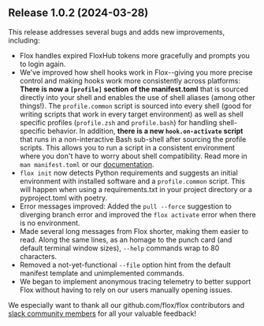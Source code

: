 ## Release 1.0.2 (2024-03-28)

This release addresses several bugs and adds new improvements, including:

 - Flox handles expired FloxHub tokens more gracefully and prompts you to login again.
 - We've improved how shell hooks work in Flox--giving you more precise control and making hooks work more consistently across platforms: **There is now a `[profile]` section of the manifest.toml** that is sourced directly into your shell and enables the use of shell aliases (among other things!). The `profile.common` script is sourced into every shell (good for writing scripts that work in every target environment) as well as shell specific profiles (`profile.zsh` and `profile.bash`) for handling shell-specific behavior. In addition, **there is a new `hook.on-activate` script** that runs in a non-interactive Bash sub-shell after sourcing the profile scripts. This allows you to run a script in a consistent environment where you don't have to worry about shell compatibility. Read more in `man manifest.toml` or our [documentation](https://flox.dev/docs).
 - `flox init` now detects Python requirements and suggests an initial environment with installed software and a `profile.common` script. This will happen when using a requirements.txt in your project directory or a pyproject.toml with poetry.
 - Error messages improved: Added the `pull --force` suggestion to diverging branch error and improved the `flox activate` error when there is no environment.
 - Made several long messages from Flox shorter, making them easier to read. Along the same lines, as an homage to the punch card (and default terminal window sizes), `--help` commands wrap to 80 characters.
 - Removed a not-yet-functional `--file` option hint from the default manifest template and unimplemented commands.
 - We began to implement anonymous tracing telemetry to better support Flox without having to rely on our users manually opening issues.

We especially want to thank all our github.com/flox/flox contributors and
[slack community members](https://go.flox.dev/slack) for all your valuable feedback!


